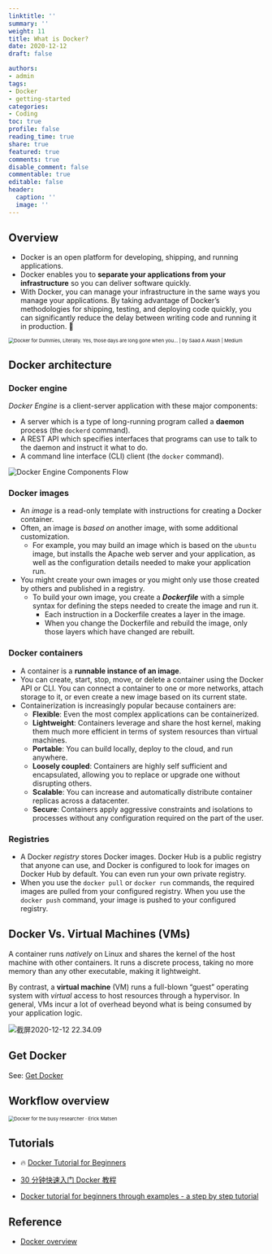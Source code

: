```yaml
---
linktitle: ''
summary: ''
weight: 11
title: What is Docker?
date: 2020-12-12
draft: false

authors:
- admin
tags:
- Docker
- getting-started
categories:
- Coding
toc: true
profile: false
reading_time: true
share: true
featured: true
comments: true
disable_comment: false
commentable: true
editable: false
header:
  caption: ''
  image: ''
---
```


## Overview

- Docker is an open platform for developing, shipping, and running applications. 
- Docker enables you to **separate your applications from your infrastructure** so you can deliver software quickly. 
- With Docker, you can manage your infrastructure in the same ways you manage your applications. By taking advantage of Docker’s methodologies for shipping, testing, and deploying code quickly, you can significantly reduce the delay between writing code and running it in production. :clap:

<img src="https://raw.githubusercontent.com/EckoTan0804/upic-repo/master/uPic/1*NXZYK4_f0lFJ8gpgcE5tHA.png" alt="Docker for Dummies, Literally. Yes, those days are long gone when you… | by  Saad A Akash | Medium" style="zoom: 67%;" />

## Docker architecture

### Docker engine

*Docker Engine* is a client-server application with these major components:

- A server which is a type of long-running program called a **daemon** process (the `dockerd` command).
- A REST API which specifies interfaces that programs can use to talk to the daemon and instruct it what to do.
- A command line interface (CLI) client (the `docker` command).

![Docker Engine Components Flow](https://raw.githubusercontent.com/EckoTan0804/upic-repo/master/uPic/engine-components-flow.png)



### Docker images

- An *image* is a read-only template with instructions for creating a Docker container. 
- Often, an image is *based on* another image, with some additional customization. 
  - For example, you may build an image which is based on the `ubuntu` image, but installs the Apache web server and your application, as well as the configuration details needed to make your application run.
- You might create your own images or you might only use those created by others and published in a registry. 
  - To build your own image, you create a ***Dockerfile*** with a simple syntax for defining the steps needed to create the image and run it. 
    - Each instruction in a Dockerfile creates a layer in the image. 
    - When you change the Dockerfile and rebuild the image, only those layers which have changed are rebuilt.

### Docker containers

- A container is a **runnable instance of an image**. 
- You can create, start, stop, move, or delete a container using the Docker API or CLI. You can connect a container to one or more networks, attach storage to it, or even create a new image based on its current state.
- Containerization is increasingly popular because containers are:
  - **Flexible**: Even the most complex applications can be containerized.
  - **Lightweight**: Containers leverage and share the host kernel, making them much more efficient in terms of system resources than virtual machines.
  - **Portable**: You can build locally, deploy to the cloud, and run anywhere.
  - **Loosely coupled**: Containers are highly self sufficient and encapsulated, allowing you to replace or upgrade one without disrupting others.
  - **Scalable**: You can increase and automatically distribute container replicas across a datacenter.
  - **Secure**: Containers apply aggressive constraints and isolations to processes without any configuration required on the part of the user.

### Registries

- A Docker *registry* stores Docker images. Docker Hub is a public registry that anyone can use, and Docker is configured to look for images on Docker Hub by default. You can even run your own private registry.
- When you use the `docker pull` or `docker run` commands, the required images are pulled from your configured registry. When you use the `docker push` command, your image is pushed to your configured registry.

## Docker Vs. Virtual Machines (VMs)

A container runs *natively* on Linux and shares the kernel of the host machine with other containers. It runs a discrete process, taking no more memory than any other executable, making it lightweight.

By contrast, a **virtual machine** (VM) runs a full-blown “guest” operating system with *virtual* access to host resources through a hypervisor. In general, VMs incur a lot of overhead beyond what is being consumed by your application logic.

![截屏2020-12-12 22.34.09](https://raw.githubusercontent.com/EckoTan0804/upic-repo/master/uPic/截屏2020-12-12%2022.34.09.png)

## Get Docker

See: [Get Docker](https://docs.docker.com/get-docker/)

## Workflow overview

<img src="https://raw.githubusercontent.com/EckoTan0804/upic-repo/master/uPic/docker-stages.png" alt="Docker for the busy researcher · Erick Matsen" style="zoom:67%;" />

## Tutorials

- 🔥 [Docker Tutorial for Beginners](https://www.guru99.com/docker-tutorial.html)
- [30 分钟快速入门 Docker 教程](https://juejin.cn/post/6844903815729119245)

- [Docker tutorial for beginners through examples - a step by step tutorial](https://takacsmark.com/getting-started-with-docker-in-your-project-step-by-step-tutorial/)

## Reference

- [Docker overview](https://docs.docker.com/get-started/overview/)